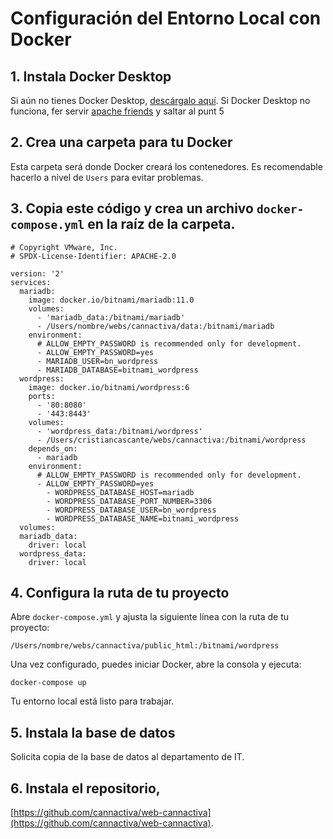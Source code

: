 # Configuración del Entorno Local con Docker

## 1. Instala Docker Desktop
Si aún no tienes Docker Desktop, [descárgalo aquí](https://www.docker.com/products/docker-desktop).
Si Docker Desktop no funciona, fer servir [apache friends](https://www.apachefriends.org/)  y saltar al punt 5

## 2. Crea una carpeta para tu Docker
Esta carpeta será donde Docker creará los contenedores. Es recomendable hacerlo a nivel de `Users` para evitar problemas.

## 3. Copia este código y crea un archivo `docker-compose.yml` en la raíz de la carpeta.

```
# Copyright VMware, Inc.
# SPDX-License-Identifier: APACHE-2.0

version: '2'
services:
  mariadb:
    image: docker.io/bitnami/mariadb:11.0
    volumes:
      - 'mariadb_data:/bitnami/mariadb'
      - /Users/nombre/webs/cannactiva/data:/bitnami/mariadb
    environment:
      # ALLOW_EMPTY_PASSWORD is recommended only for development.
      - ALLOW_EMPTY_PASSWORD=yes
      - MARIADB_USER=bn_wordpress
      - MARIADB_DATABASE=bitnami_wordpress
  wordpress:
    image: docker.io/bitnami/wordpress:6
    ports:
      - '80:8080'
      - '443:8443'
    volumes:
      - 'wordpress_data:/bitnami/wordpress'
      - /Users/cristiancascante/webs/cannactiva:/bitnami/wordpress
    depends_on:
      - mariadb
    environment:
      # ALLOW_EMPTY_PASSWORD is recommended only for development.
      - ALLOW_EMPTY_PASSWORD=yes
        - WORDPRESS_DATABASE_HOST=mariadb
        - WORDPRESS_DATABASE_PORT_NUMBER=3306
        - WORDPRESS_DATABASE_USER=bn_wordpress
        - WORDPRESS_DATABASE_NAME=bitnami_wordpress
  volumes:
  mariadb_data:
    driver: local
  wordpress_data:
    driver: local

```

## 4. Configura la ruta de tu proyecto
Abre `docker-compose.yml` y ajusta la siguiente línea con la ruta de tu proyecto:

```
/Users/nombre/webs/cannactiva/public_html:/bitnami/wordpress
```

Una vez configurado, puedes iniciar Docker, abre la consola y ejecuta:

```
docker-compose up
```

Tu entorno local está listo para trabajar.


## 5. Instala la base de datos
Solicita copia de la base de datos al departamento de IT.

## 6. Instala el repositorio, 
[https://github.com/cannactiva/web-cannactiva](https://github.com/cannactiva/web-cannactiva).



